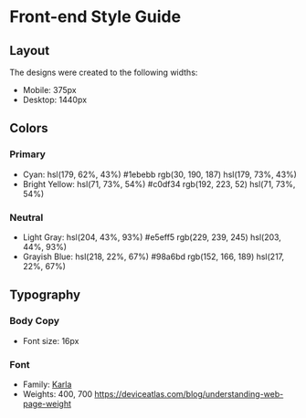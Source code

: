 # Front-end Style Guide

## Layout

The designs were created to the following widths:

- Mobile: 375px
- Desktop: 1440px

## Colors

### Primary

- Cyan: hsl(179, 62%, 43%)
#1ebebb rgb(30, 190, 187) hsl(179, 73%, 43%)
- Bright Yellow: hsl(71, 73%, 54%)
#c0df34 rgb(192, 223, 52) hsl(71, 73%, 54%)

### Neutral

- Light Gray: hsl(204, 43%, 93%)
#e5eff5 rgb(229, 239, 245) hsl(203, 44%, 93%)
- Grayish Blue: hsl(218, 22%, 67%)
#98a6bd rgb(152, 166, 189) hsl(217, 22%, 67%)

## Typography

### Body Copy

- Font size: 16px

### Font

- Family: [Karla](https://fonts.google.com/specimen/Karla)
- Weights: 400, 700
https://deviceatlas.com/blog/understanding-web-page-weight